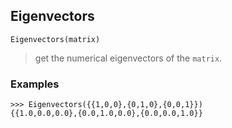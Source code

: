 ## Eigenvectors

```
Eigenvectors(matrix)
```

> get the numerical eigenvectors of the `matrix`.

### Examples
```
>>> Eigenvectors({{1,0,0},{0,1,0},{0,0,1}})
{{1.0,0.0,0.0},{0.0,1.0,0.0},{0.0,0.0,1.0}}
```  